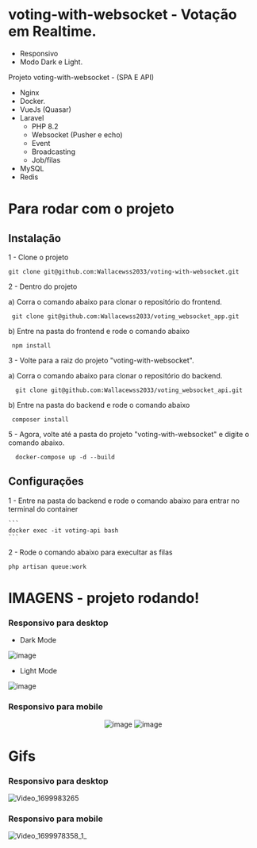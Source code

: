 # voting-with-websocket - Votação em Realtime.

- Responsivo
- Modo Dark e Light.


Projeto voting-with-websocket - (SPA E API) 
- Nginx
- Docker.
- VueJs (Quasar)
- Laravel
  - PHP 8.2 
  - Websocket (Pusher e echo)
  - Event
  - Broadcasting
  - Job/filas     
- MySQL
- Redis
 



# Para rodar com o projeto

## Instalação 

1 - Clone o projeto
```
git clone git@github.com:Wallacewss2033/voting-with-websocket.git
```

2 - Dentro do projeto 

  a) Corra o comando abaixo para clonar o repositório do frontend. 

```
 git clone git@github.com:Wallacewss2033/voting_websocket_app.git
```
  b) Entre na pasta do frontend e rode o comando abaixo
```
 npm install
```
  
3 - Volte para a raiz do projeto "voting-with-websocket".

  a) Corra o comando abaixo para clonar o repositório do backend.

```
  git clone git@github.com:Wallacewss2033/voting_websocket_api.git
```
  b) Entre na pasta do backend e rode o comando abaixo
  
```
 composer install
```

5 - Agora, volte até a pasta do projeto "voting-with-websocket" e digite o comando abaixo.

```
  docker-compose up -d --build
```

## Configurações

  1 - Entre na pasta do backend e rode o comando abaixo para entrar no terminal do container
  
    ```
    docker exec -it voting-api bash
    ```
    
  2 - Rode o comando abaixo para execultar as filas
  
  ```
  php artisan queue:work
  ```

# IMAGENS - projeto rodando!

### Responsivo para desktop
<div> 
   
  - Dark Mode  
  
  ![image](https://github.com/Wallacewss2033/voting-with-websocket/assets/39920409/fe2e1905-c0a6-424d-a79f-e50c7d84194f)

  - Light Mode
  
  ![image](https://github.com/Wallacewss2033/voting-with-websocket/assets/39920409/5de02885-56f9-4427-8f22-448dfc4ba39d)
    
</div>
 
### Responsivo para mobile

<div align="center"> 
  
![image](https://github.com/Wallacewss2033/voting-with-websocket/assets/39920409/353b88d7-e113-4f00-b1c3-02edae816348) ![image](https://github.com/Wallacewss2033/voting-with-websocket/assets/39920409/39938022-bd6c-4718-9984-3a0856822619)
    
</div>
  
  
# Gifs

### Responsivo para desktop

![Video_1699983265](https://github.com/Wallacewss2033/voting-with-websocket/assets/39920409/50b74061-5310-42ea-a5ae-77f7d722f4bf)


### Responsivo para mobile

![Video_1699978358_1_](https://github.com/Wallacewss2033/voting-with-websocket/assets/39920409/ab1e1382-cec9-4000-9d94-52113d02f465)







